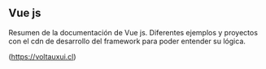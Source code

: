 
## Vue js

Resumen de la documentación de Vue js. Diferentes ejemplos y proyectos con el cdn
de desarrollo del framework para poder entender su lógica.

<!-- development version, includes helpful console warnings -->
<script src="https://cdn.jsdelivr.net/npm/vue@2/dist/vue.js"></script>

(https://voltauxui.cl)